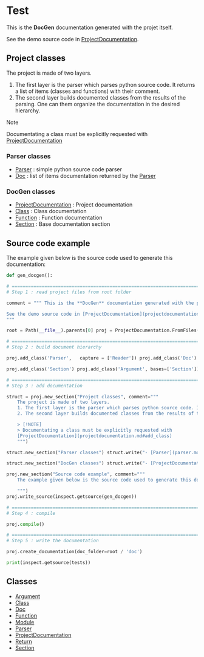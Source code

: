 # Test

This is the **DocGen** documentation generated with the projet itself.

See the demo source code in [ProjectDocumentation](projectdocumentation.md).


## Project classes


The project is made of two layers.
1. The first layer is the parser which parses python source code. It returns a list of items (classes and functions) with their comment.
2. The second layer builds documented classes from the results of the parsing. One can them organize the documentation in the desired hierarchy.

> [!NOTE]
> Documentating a class must be explicitly requested with
[ProjectDocumentation](projectdocumentation.md#add_class)


### Parser classes

- [Parser](parser.md) : simple python source code parser
- [Doc](doc.md) : list of items documentation returned by the [Parser](parser.md)




### DocGen classes

- [ProjectDocumentation](projectdocumentation.md) : Project documentation
- [Class](class.md) : Class documentation
- [Function](function.md) : Function documentation
- [Section](section.md) : Base documentation section




## Source code example


The example given below is the source code used to generate this documentation:

``` python
def gen_docgen():

# ====================================================================================================
# Step 1 : read project files from root folder

comment = """ This is the **DocGen** documentation generated with the projet itself.

See the demo source code in [ProjectDocumentation](projectdocumentation.md).
"""

root = Path(__file__).parents[0] proj = ProjectDocumentation.FromFiles('Test', folder=root, sub_folders=[], comment=comment)

# ====================================================================================================
# Step 2 : build document hierarchy

proj.add_class('Parser',   capture = ['Reader']) proj.add_class('Doc')

proj.add_class('Section') proj.add_class('Argument', bases=['Section']) proj.add_class('Return',   bases=['Section']) proj.add_class('Function', bases=['Section']) proj.add_class('Class',    bases=['Section']) proj.add_class('Module') proj.add_class('ProjectDocumentation')

# ====================================================================================================
# Step 3 : add documentation

struct = proj.new_section("Project classes", comment="""
    The project is made of two layers.
    1. The first layer is the parser which parses python source code. It returns a list of items (classes and functions) with their comment.
    2. The second layer builds documented classes from the results of the parsing. One can them organize the documentation in the desired hierarchy.

    > [!NOTE]
    > Documentating a class must be explicitly requested with
    [ProjectDocumentation](projectdocumentation.md#add_class)
    """)

struct.new_section("Parser classes") struct.write("- [Parser](parser.md) : simple python source code parser\n") struct.write("- [Doc](doc.md) : list of items documentation returned by the [Parser](parser.md)\n") struct.write()

struct.new_section("DocGen classes") struct.write("- [ProjectDocumentation](projectdocumentation.md) : Project documentation\n") struct.write("- [Class](class.md) : Class documentation\n") struct.write("- [Function](function.md) : Function documentation\n") struct.write("- [Section](section.md) : Base documentation section\n")

proj.new_section("Source code example", comment="""
    The example given below is the source code used to generate this documentation:

    """)
proj.write_source(inspect.getsource(gen_docgen))

# ====================================================================================================
# Step 4 : compile

proj.compile()

# ====================================================================================================
# Step 5 : write the documentation

proj.create_documentation(doc_folder=root / 'doc')

print(inspect.getsource(tests))
```




## Classes

- [Argument](argument.md)
- [Class](class.md)
- [Doc](doc.md)
- [Function](function.md)
- [Module](module.md)
- [Parser](parser.md)
- [ProjectDocumentation](projectdocumentation.md)
- [Return](return.md)
- [Section](section.md)




